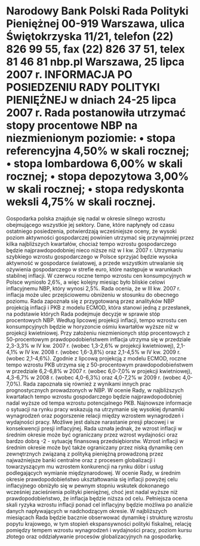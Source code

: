 Narodowy Bank Polski
Rada Polityki Pieniężnej
00-919 Warszawa, ulica Świętokrzyska 11/21, telefon (22) 826 99 55, fax (22) 826 37 51,
telex 81 46 81 nbp.pl
Warszawa, 25 lipca 2007 r.
INFORMACJA PO POSIEDZENIU RADY POLITYKI PIENIĘŻNEJ
w dniach 24-25 lipca 2007 r.
Rada postanowiła utrzymać stopy procentowe NBP na niezmienionym poziomie:
• stopa referencyjna 4,50% w skali rocznej;
• stopa lombardowa 6,00% w skali rocznej;
• stopa depozytowa 3,00% w skali rocznej;
• stopa redyskonta weksli 4,75% w skali rocznej.
==================================================================
Gospodarka polska znajduje się nadal w okresie silnego wzrostu obejmującego wszystkie jej
sektory. Dane, które napłynęły od czasu ostatniego posiedzenia, potwierdzają wcześniejsze oceny,
że wysoki poziom aktywności gospodarczej powinien utrzymać się przynajmniej przez kilka
najbliższych kwartałów, chociaż tempo wzrostu gospodarczego będzie najprawdopodobniej nieco
niższe niż w I kw. 2007 r. Utrzymaniu szybkiego wzrostu gospodarczego w Polsce sprzyjać będzie
wysoka aktywność w gospodarce światowej, a przede wszystkim utrwalanie się ożywienia
gospodarczego w strefie euro, które następuje w warunkach stabilnej inflacji. W czerwcu roczne
tempo wzrostu cen konsumpcyjnych w Polsce wyniosło 2,6%, a więc kolejny miesiąc było bliskie
celowi inflacyjnemu NBP, który wynosi 2,5%. Rada ocenia, że w III kw. 2007 r. inflacja może ulec
przejściowemu obniżeniu w stosunku do obecnego poziomu.
Rada zapoznała się z przygotowaną przez analityków NBP projekcją inflacji i PKB z
modelu ECMOD, która stanowi jedną z przesłanek, na podstawie których Rada podejmuje decyzje
w sprawie stóp procentowych NBP. Według lipcowej projekcji inflacji, tempo wzrostu cen
konsumpcyjnych będzie w horyzoncie ośmiu kwartałów wyższe niż w projekcji kwietniowej. Przy
założeniu niezmienionych stóp procentowych z 50-procentowym prawdopodobieństwem inflacja
utrzyma się w przedziale 2,3-3,3% w IV kw. 2007 r. (wobec 1,3-2,6% w projekcji kwietniowej),
2,1-4,1% w IV kw. 2008 r. (wobec 1,6-3,8%) oraz 2,1-4,5% w IV kw. 2009 r. (wobec 2,1-4,6%).
Zgodnie z lipcową projekcją z modelu ECMOD, roczne tempo wzrostu PKB utrzyma się z
50-procentowym prawdopodobieństwem w przedziale 6,2-6,8% w 2007 r. (wobec 6,0-7,0% w
projekcji kwietniowej), 4,3-6,7% w 2008 r. (wobec 4,0-6,3%) oraz 4,0-7,2% w 2009 r. (wobec 4,0-
7,0%).
Rada zapoznała się również z wynikami innych prac prognostycznych prowadzonych w
NBP.
W ocenie Rady, w najbliższych kwartałach tempo wzrostu gospodarczego będzie
najprawdopodobniej nadal wyższe od tempa wzrostu potencjalnego PKB. Najnowsze informacje o
sytuacji na rynku pracy wskazują na utrzymanie się wysokiej dynamiki wynagrodzeń oraz
pogorszenie relacji między wzrostem wynagrodzeń i wydajności pracy. Możliwe jest dalsze
narastanie presji płacowej i w konsekwencji presji inflacyjnej. Rada uznała jednak, że wzrost
inflacji w średnim okresie może być ograniczany przez wzrost wydajności oraz bardzo dobrą
-2 -
sytuację finansową przedsiębiorstw. Wzrost inflacji w średnim okresie może być także ograniczany
przez niską dynamikę cen zewnętrznych związaną z polityką pieniężną prowadzoną przez
najważniejsze banki centralne oraz z procesem globalizacji i towarzyszącym mu wzrostem
konkurencji na rynku dóbr i usług podlegających wymianie międzynarodowej.
W ocenie Rady, w średnim okresie prawdopodobieństwo ukształtowania się inflacji powyżej
celu inflacyjnego obniżyło się w pewnym stopniu wskutek dokonanego wcześniej zacieśnienia
polityki pieniężnej, choć jest nadal wyższe niż prawdopodobieństwo, że inflacja będzie niższa od
celu. Pełniejsza ocena skali ryzyka wzrostu inflacji ponad cel inflacyjny będzie możliwa po analizie
danych napływających w nadchodzącym okresie.
W najbliższych miesiącach Rada będzie bacznie obserwować dynamikę i strukturę wzrostu
popytu krajowego, w tym stopień ekspansywności polityki fiskalnej, relację pomiędzy tempem
wzrostu wynagrodzeń i wydajności pracy, poziom kursu złotego oraz oddziaływanie procesów
globalizacyjnych na gospodarkę.
